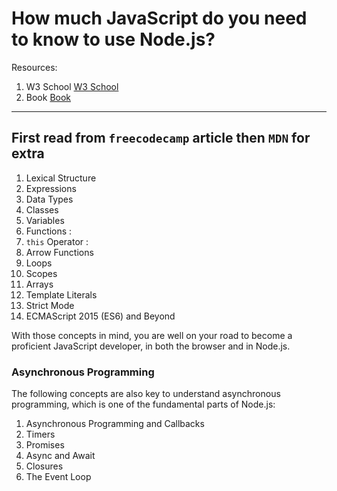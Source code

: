 
# How much JavaScript do you need to know to use Node.js?
Resources: 
1. W3 School [W3 School](https://www.w3schools.com/js/default.asp)
2. Book [Book](https://flaviocopes.com/book/js/)

---

## First read from `freecodecamp` article then `MDN` for extra

1. Lexical Structure
2. Expressions
3. Data Types
4. Classes
5. Variables
6. Functions : 
7. `this` Operator : 
8. Arrow Functions
9. Loops
10. Scopes
11. Arrays
12. Template Literals
13. Strict Mode
14. ECMAScript 2015 (ES6) and Beyond

With those concepts in mind, you are well on your road to become a proficient JavaScript developer, in both the browser and in Node.js.

### Asynchronous Programming
The following concepts are also key to understand asynchronous programming, which is one of the fundamental parts of Node.js:

1. Asynchronous Programming and Callbacks
2. Timers
3. Promises
4. Async and Await
5. Closures
6. The Event Loop
